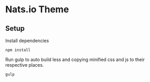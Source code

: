 # Nats.io Theme

## Setup

Install dependencies

`npm install`

Run gulp to auto build less and copying minified css and js to their respective places.

`gulp`
